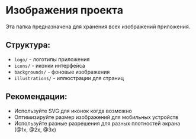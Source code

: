 # Изображения проекта

Эта папка предназначена для хранения всех изображений приложения.

## Структура:
- `logo/` - логотипы приложения
- `icons/` - иконки интерфейса
- `backgrounds/` - фоновые изображения
- `illustrations/` - иллюстрации для страниц

## Рекомендации:
- Используйте SVG для иконок когда возможно
- Оптимизируйте размер изображений для мобильных устройств
- Используйте разные разрешения для разных плотностей экрана (@1x, @2x, @3x)